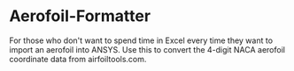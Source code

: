 # Aerofoil-Formatter
For those who don't want to spend time in Excel every time they want to import an aerofoil into ANSYS.
Use this to convert the 4-digit NACA aerofoil coordinate data from airfoiltools.com.
